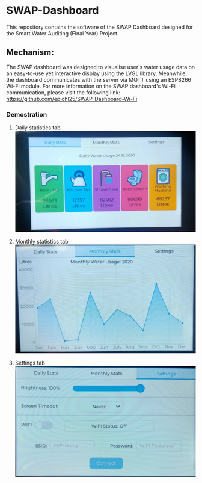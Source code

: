 # SWAP-Dashboard

This repository contains the software of the SWAP Dashboard designed for the Smart Water Auditing (Final Year) Project.


## Mechanism:

The SWAP dashboard was designed to visualise user's water usage data on an easy-to-use yet interactive display using the LVGL library. Meanwhile, the dashboard communicates with the server via MQTT using an ESP8266 Wi-Fi module. For more information on the SWAP dashboard's Wi-Fi communication, please visit the following link: https://github.com/epichl25/SWAP-Dashboard-Wi-Fi


### Demostration

1. Daily statistics tab
![Daily statistics tab](https://github.com/epichl25/SWAP-Dashboard/blob/main/Dashboard%20photos/tab%201.jpg)



2. Monthly statistics tab
![Daily statistics tab](https://github.com/epichl25/SWAP-Dashboard/blob/main/Dashboard%20photos/tab%202.jpg)



3. Settings tab
![Settings tab](https://github.com/epichl25/SWAP-Dashboard/blob/main/Dashboard%20photos/tab%203.jpg)



